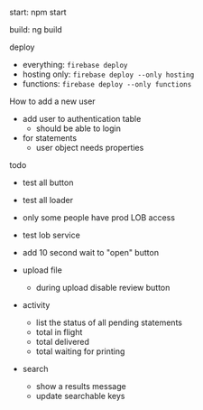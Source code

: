 start: npm start

build: ng build

deploy 
- everything: `firebase deploy `
- hosting only: `firebase deploy --only hosting`
- functions: `firebase deploy --only functions`



How to add a new user
- add user to authentication table
  - should be able to login
- for statements
  - user object needs properties 

todo

- test all button
- test all loader

- only some people have prod LOB access
- test lob service
- add 10 second wait to "open" button 

- upload file
  - during upload disable review button

- activity
  - list the status of all pending statements
  - total in flight
  - total delivered
  - total waiting for printing

- search
  - show a results message
  - update searchable keys
  